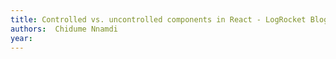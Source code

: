 ```yaml
---
title: Controlled vs. uncontrolled components in React - LogRocket Blog
authors:  Chidume Nnamdi
year: 
---
```


